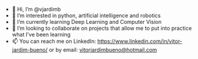- 👋 Hi, I’m @vjardimb
- 👀 I’m interested in python, artificial intelligence and robotics
- 🌱 I’m currently learning Deep Learning and Computer Vision
- 💞️ I’m looking to collaborate on projects that allow me to put into practice what I've been learning
- 📫 You can reach me on LinkedIn: https://www.linkedin.com/in/vitor-jardim-bueno/ or by email: vitorjardimbueno@hotmail.com
